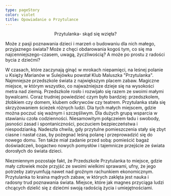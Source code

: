 ```yaml
---
type: pageStory
color: violet
title: Opowiadanie o Przytulance
---
```


<span style="text-align: center; display: block;">Przytulanka- skąd się wzięła?</span>

Może z pasji poznawania dzieci i marzeń o budowaniu dla nich małego, przyjaznego świata?
Może z chęci obdarowania kogoś tym, co się ma najcenniejszego-czasem, uwagą, życzliwością?
A może po prostu z radości bycia z dziećmi?

W czasach, które zaczynają ginąć w mrokach niepamięci, na leśnej polanie u Księży Marianów w
Sulejówku powstał Klub Maluszka "Przytulanka". Najmniejsze przedszkole świata z największym
placem zabaw. Magiczne miejsce, w którym wszystko, co najważniejsze dzieje się na wysokości
metra nad ziemią. Przedszkole rosło i rozwijało się razem ze swoimi małymi bywalcami. Coraz
trudniej powiedzieć czym było bardziej: przedszkolem, żłobkiem czy domem, klubem odkrywców
czy teatrem. Przytulanka stała się skrzyżowaniem ścieżek różnych ludzi. Dla tych małych
miejscem, gdzie można poczuć się ważnym i szczęśliwym. Dla dużych grupą wsparcia w
stawianiu czoła codzienności. Niesamowitym połączeiem ładu i swobody, jasności zasad i
spontaniczności, poczuciem bezpieczeństwa i niespodzianką.
Nadeszła chwila, gdy przytulne pomieszczenia stały się zbyt ciasne i nastał czas, by pożegnać
leśną polanę i przeprowadzić się do nowego domu. Ten także miał zadanie przed sobą:
pomieścić bagaż doświadczeń, bogactwo nowych pomysłów i tajemnicze przejście ze świata
dorosłych do świata dzieci.

Niezmiennym pozostaje fakt, że Przedszkole Przytulanka to miejsce, gdzie mały człowiek może
przyjść ze swoimi wielkimi sprawami, ufny, że jego potrzeby zatryumfują nawet nad groźnym
rachunkiem ekonomicznym.
Przytulanka to kraina mądrych zabaw, w których zaklęta jest nauka i radosny trud poznawania
świata. Miejsce, które jak magnes przyciąga ludzi chcących dzielić się z dziećmi swoją radością
życia i umiejętnościami.
